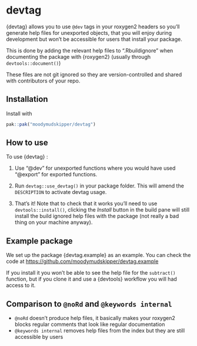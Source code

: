 
<!-- README.md is generated from README.Rmd. Please edit that file -->

# devtag

{devtag} allows you to use `@dev` tags in your roxygen2 headers so
you’ll generate help files for unexported objects, that you will enjoy
during development but won’t be accessible for users that install your
package.

This is done by adding the relevant help files to “.Rbuildignore” when
documenting the package with {roxygen2} (usually through
`devtools::document()`)

These files are not git ignored so they are version-controlled and
shared with contributors of your repo.

## Installation

Install with

``` r
pak::pak("moodymudskipper/devtag")
```

## How to use

To use {devtag} :

1)  Use “@dev” for unexported functions where you would have used
    “@export” for exported functions.

2)  Run `devtag::use_devtag()` in your package folder. This will amend
    the `DESCRIPTION` to activate devtag usage.

3)  That’s it! Note that to check that it works you’ll need to use
    `devtools::install()`, clicking the *Install* button in the build
    pane will still install the build ignored help files with the
    package (not really a bad thing on your machine anyway).

## Example package

We set up the package {devtag.example} as an example. You can check the
code at <https://github.com/moodymudskipper/devtag.example>

If you install it you won’t be able to see the help file for the
`subtract()` function, but if you clone it and use a {devtools} workflow
you will had access to it.

## Comparison to `@noRd` and `@keywords internal`

- `@noRd` doesn’t produce help files, it basically makes your roxygen2
  blocks regular comments that look like regular documentation
- `@keywords internal` removes help files from the index but they are
  still accessible by users
